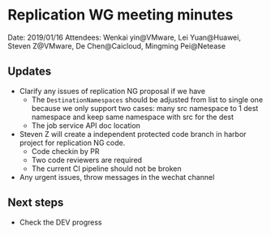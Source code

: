 # Replication WG meeting minutes

Date: 2019/01/16
Attendees: Wenkai yin@VMware, Lei Yuan@Huawei, Steven Z@VMware, De Chen@Caicloud, Mingming Pei@Netease

## Updates

* Clarify any issues of replication NG proposal if we have
  * The `DestinationNamespaces` should be adjusted from list to single one because we only support two cases: many src namespace to 1 dest namespace and keep same namespace with src for the dest
  * The job service API doc location
* Steven Z will create a independent protected code branch in harbor project for replication NG code.
  * Code checkin by PR
  * Two code reviewers are required
  * The current CI pipeline should not be broken
* Any urgent issues, throw messages in the wechat channel

## Next steps

* Check the DEV progress